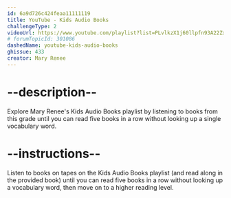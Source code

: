 ```yaml
---
id: 6a9d726c424feaa11111119
title: YouTube - Kids Audio Books
challengeType: 2
videoUrl: https://www.youtube.com/playlist?list=PLvlkzX1j60llpfn93A22ZxXEURGblPgkS
# forumTopicId: 301086
dashedName: youtube-kids-audio-books
ghissue: 433
creator: Mary Renee
---
```


# --description--

Explore Mary Renee's Kids Audio Books playlist by listening to books from this grade until you can read five books in a row without looking up a single vocabulary word.

# --instructions--

Listen to books on tapes on the Kids Audio Books playlist (and read along in the provided book) until you can read five books in a row without looking up a vocabulary word, then move on to a higher reading level.
